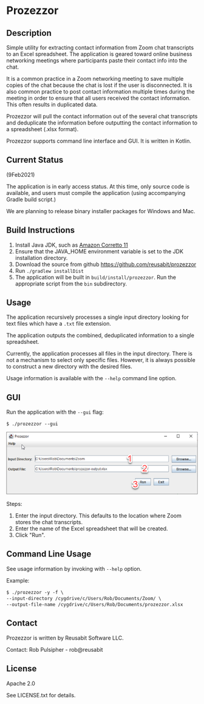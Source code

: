 # Prozezzor

## Description

Simple utility for extracting contact information from Zoom chat 
transcripts to an Excel spreadsheet. The application is geared 
toward online business networking 
meetings where participants paste their contact info into the chat. 

It is a common practice in a Zoom networking meeting to save multiple
copies of the chat because the chat is lost if the user is 
disconnected. It is also common practice to post contact information
multiple times during the meeting in order to ensure that all users
received the contact information. This often results in duplicated
data.

Prozezzor will pull the contact information out of the several chat transcripts
and deduplicate the information before outputting the contact information
to a spreadsheet (.xlsx format).

Prozezzor supports command line interface and GUI. It is written in Kotlin.


## Current Status

(9Feb2021)

The application is in early access status. At this time, 
only source code is available, and users must compile the 
application (using accompanying Gradle build script.)

We are planning to release binary installer packages 
for Windows and Mac.

## Build Instructions

1. Install Java JDK, such as 
   [Amazon Corretto 11](https://docs.aws.amazon.com/corretto/latest/corretto-11-ug/downloads-list.html)
2. Ensure that the JAVA_HOME environment variable is set to the JDK
   installation directory.
3. Download the source from github https://github.com/reusabit/prozezzor
4. Run ```./gradlew installDist```
5. The application will be built in ```build/install/prozezzor```. Run
   the appropriate script from the ```bin``` subdirectory.

## Usage

The application recursively processes a single input directory 
looking for text files which have a ```.txt``` file extension.

The application outputs the combined, deduplicated information to
a single spreadsheet.

Currently, the application processes all files in the input directory.
There is not a mechanism to select only specific files. However,
it is always possible to construct a new directory with the desired
files.

Usage information is available with the ```--help``` command line
option.

## GUI

Run the application with the ```--gui``` flag:

```
$ ./prozezzor --gui
```

![Screenshot of GUI with labeled steps](doc/guiScreenshot.png)

Steps:
1. Enter the input directory. This defaults to the location where
   Zoom stores the chat transcripts.
2. Enter the name of the Excel spreadsheet that will be created.
3. Click "Run".

## Command Line Usage

See usage information by invoking with ```--help``` option.

Example:

```
$ ./prozezzor -y -f \
--input-directory /cygdrive/c/Users/Rob/Documents/Zoom/ \
--output-file-name /cygdrive/c/Users/Rob/Documents/prozezzor.xlsx
```

## Contact

Prozezzor is written by Reusabit Software LLC.

Contact: Rob Pulsipher - rob@reusabit

## License

Apache 2.0

See LICENSE.txt for details.
